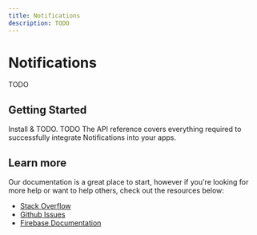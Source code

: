 ```yaml
---
title: Notifications
description: TODO
---
```


# Notifications

TODO

## Getting Started

<Grid>
	<Block
		icon="build"
		color="#ffc107"
		title="Quick Start"
		to="/quick-start"
	>
    Install & TODO.
	</Block>
	<Block
		icon="school"
		color="#4CAF50"
		title="Guides"
		version={false}
		to="/guides?tags=notifications"
	>
	  TODO
	</Block>
  <Block
		icon="layers"
		color="#03A9F4"
		title="Reference"
		to="/reference"
	>
    The API reference covers everything required to successfully integrate Notifications into your apps.
	</Block>
</Grid>

## Learn more

Our documentation is a great place to start, however if you're looking for more help or want to help others,
check out the resources below:

- [Stack Overflow](https://stackoverflow.com/questions/tagged/react-native-firebase-notifications)
- [Github Issues](https://github.com/invertase/react-native-firebase/labels/API%3A%20Notifications)
- [Firebase Documentation](https://firebase.google.com/docs/notifications?utm_source=invertase&utm_medium=react-native-firebase&utm_campaign=notifications)
